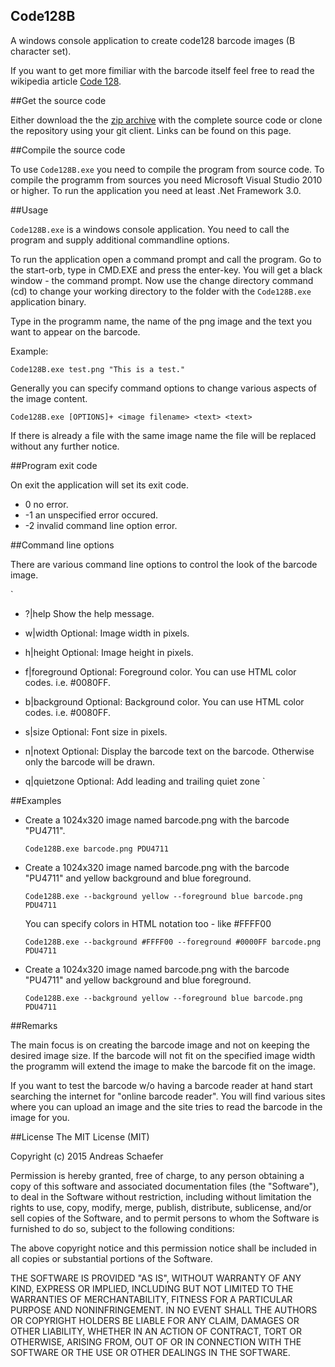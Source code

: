 ## Code128B
A windows console application to create code128 barcode images (B character set).

If you want to get more fimiliar with the barcode itself feel free to read the wikipedia article [Code 128](http://http://en.wikipedia.org/wiki/Code_128).


##Get the source code 

Either download the the [zip archive](https://github.com/AndiSHFR/Code128B/archive/master.zip) with the complete source code or clone the repository using your git client.
Links can be found on this page.


##Compile the source code

To use `Code128B.exe` you need to compile the program from source code.
To compile the programm from sources you need Microsoft Visual Studio 2010 or higher.
To run the application you need at least .Net Framework 3.0.


##Usage

`Code128B.exe` is a windows console application. 
You need to call the program and supply additional commandline options. 

To run the application open a command prompt and call the program.
Go to the start-orb, type in CMD.EXE and press the enter-key. 
You will get a black window - the command prompt.
Now use the change directory command (cd) to change your working directory to the folder with the `Code128B.exe` application binary.

Type in the programm name, the name of the png image and the text you want to appear on the barcode.

Example:

   `Code128B.exe test.png "This is a test."`
   
Generally you can specify command options to change various aspects of the image content.

   `Code128B.exe [OPTIONS]+ <image filename> <text> <text>`

If there is already a file with the same image name the file will be replaced without any further notice.

##Program exit code

On exit the application will set its exit code.

   * 0   no error.
   * -1  an unspecified error occured.
   * -2  invalid command line option error.


##Command line options

There are various command line options to control the look of the barcode image.

   `
   * ?|help          Show the help message.

   * w|width         Optional: Image width in pixels.
   * h|height        Optional: Image height in pixels.
   * f|foreground    Optional: Foreground color. You can use HTML color codes. i.e. #0080FF.
   * b|background    Optional: Background color. You can use HTML color codes. i.e. #0080FF.
   * s|size          Optional: Font size in pixels.
   * n|notext        Optional: Display the barcode text on the barcode. Otherwise only the barcode will be drawn.
   * q|quietzone     Optional: Add leading and trailing quiet zone
   `

##Examples

* Create a 1024x320 image named barcode.png with the barcode "PU4711".

   `Code128B.exe barcode.png PDU4711`


* Create a 1024x320 image named barcode.png with the barcode "PU4711" and yellow background and blue foreground.

   `Code128B.exe --background yellow --foreground blue barcode.png PDU4711`

   You can specify colors in HTML notation too - like #FFFF00

   `Code128B.exe --background #FFFF00 --foreground #0000FF barcode.png PDU4711`


* Create a 1024x320 image named barcode.png with the barcode "PU4711" and yellow background and blue foreground.

   `Code128B.exe --background yellow --foreground blue barcode.png PDU4711`
   

##Remarks

The main focus is on creating the barcode image and not on keeping the desired image size.
If the barcode will not fit on the specified image width the programm will extend the image to make the barcode fit on the image.

If you want to test the barcode w/o having a barcode reader at hand start searching the internet for "online barcode reader".
You will find various sites where you can upload an image and the site tries to read the barcode in the image for you.


##License
The MIT License (MIT)

Copyright (c) 2015 Andreas Schaefer

Permission is hereby granted, free of charge, to any person obtaining a copy
of this software and associated documentation files (the "Software"), to deal
in the Software without restriction, including without limitation the rights
to use, copy, modify, merge, publish, distribute, sublicense, and/or sell
copies of the Software, and to permit persons to whom the Software is
furnished to do so, subject to the following conditions:

The above copyright notice and this permission notice shall be included in all
copies or substantial portions of the Software.

THE SOFTWARE IS PROVIDED "AS IS", WITHOUT WARRANTY OF ANY KIND, EXPRESS OR
IMPLIED, INCLUDING BUT NOT LIMITED TO THE WARRANTIES OF MERCHANTABILITY,
FITNESS FOR A PARTICULAR PURPOSE AND NONINFRINGEMENT. IN NO EVENT SHALL THE
AUTHORS OR COPYRIGHT HOLDERS BE LIABLE FOR ANY CLAIM, DAMAGES OR OTHER
LIABILITY, WHETHER IN AN ACTION OF CONTRACT, TORT OR OTHERWISE, ARISING FROM,
OUT OF OR IN CONNECTION WITH THE SOFTWARE OR THE USE OR OTHER DEALINGS IN THE
SOFTWARE.
